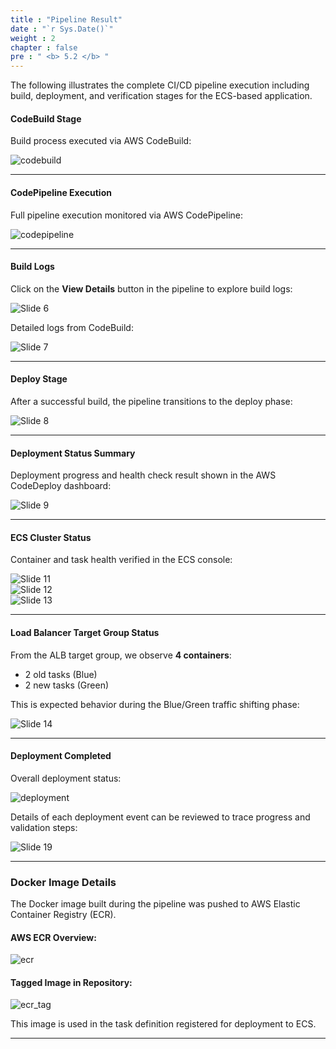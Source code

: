 ```yaml
---
title : "Pipeline Result"
date : "`r Sys.Date()`"
weight : 2
chapter : false
pre : " <b> 5.2 </b> "
---
```


The following illustrates the complete CI/CD pipeline execution including build, deployment, and verification stages for the ECS-based application.

#### CodeBuild Stage

Build process executed via AWS CodeBuild:

![codebuild]( /aws-fcj/ws3/images/5.pipeline/codebuild.png)

---

#### CodePipeline Execution

Full pipeline execution monitored via AWS CodePipeline:

![codepipeline]( /aws-fcj/ws3/images/5.pipeline/codepipeline.png)

---

#### Build Logs

Click on the **View Details** button in the pipeline to explore build logs:

![Slide 6]( /aws-fcj/ws3/images/5.capture/Slide_6.png)

Detailed logs from CodeBuild:

![Slide 7]( /aws-fcj/ws3/images/5.capture/Slide_7.png)

---

#### Deploy Stage

After a successful build, the pipeline transitions to the deploy phase:

![Slide 8]( /aws-fcj/ws3/images/5.capture/Slide_8.png)

---

#### Deployment Status Summary

Deployment progress and health check result shown in the AWS CodeDeploy dashboard:

![Slide 9]( /aws-fcj/ws3/images/5.capture/Slide_9.png)

---

#### ECS Cluster Status

Container and task health verified in the ECS console:

![Slide 11]( /aws-fcj/ws3/images/5.capture/Slide_11.png)  
![Slide 12]( /aws-fcj/ws3/images/5.capture/Slide_12.png)  
![Slide 13]( /aws-fcj/ws3/images/5.capture/Slide_13.png)

---

#### Load Balancer Target Group Status

From the ALB target group, we observe **4 containers**:  
- 2 old tasks (Blue)  
- 2 new tasks (Green)

This is expected behavior during the Blue/Green traffic shifting phase:

![Slide 14]( /aws-fcj/ws3/images/5.capture/Slide_14.png)

---

#### Deployment Completed

Overall deployment status:

![deployment]( /aws-fcj/ws3/images/5.pipeline/deployment.png)

Details of each deployment event can be reviewed to trace progress and validation steps:

![Slide 19]( /aws-fcj/ws3/images/5.capture/Slide_19.png)

---

### Docker Image Details

The Docker image built during the pipeline was pushed to AWS Elastic Container Registry (ECR).

#### AWS ECR Overview:

![ecr]( /aws-fcj/ws3/images/5.pipeline/ecr.png)

#### Tagged Image in Repository:

![ecr_tag]( /aws-fcj/ws3/images/5.pipeline/ecr_tag.png)

This image is used in the task definition registered for deployment to ECS.

---